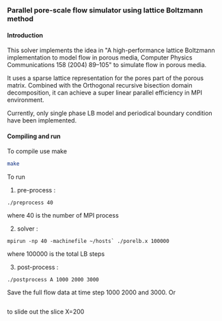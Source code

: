 ### Parallel pore-scale flow simulator using lattice Boltzmann method

#### Introduction

This solver implements the idea in "A high-performance lattice Boltzmann implementation to model flow in porous media, Computer Physics Communications 158 (2004) 89–105" to simulate flow in porous media.

It uses a sparse lattice representation for the pores part of the porous matrix.
Combined with the Orthogonal recursive bisection domain decomposition,
it can achieve a super linear parallel efficiency in MPI environment.

Currently, only single phase LB model and periodical boundary condition have been implemented.


#### Compiling and run
To compile use make

```bash
make
```

To run

1. pre-process  : 
```
./preprocess 40
``` 
where 40 is the number of MPI process

2. solver       : 
```
mpirun -np 40 -machinefile ~/hosts` ./porelb.x 100000
```
where 100000 is the total LB steps

3. post-process : 
```
./postprocess A 1000 2000 3000
```
 Save the full flow data at time step 1000 2000 and 3000.  Or 
```./postprocess X 200 1000 2000 3000
```
to slide out the slice X=200
